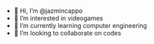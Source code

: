 - 👋 Hi, I’m @jazmincappo
- 👀 I’m interested in videogames
- 🌱 I’m currently learning computer engineering
- 💞️ I’m looking to collaborate on codes

<!---
jazmincappo/jazmincappo is a ✨ special ✨ repository because its `README.md` (this file) appears on your GitHub profile.
You can click the Preview link to take a look at your changes.
--->
